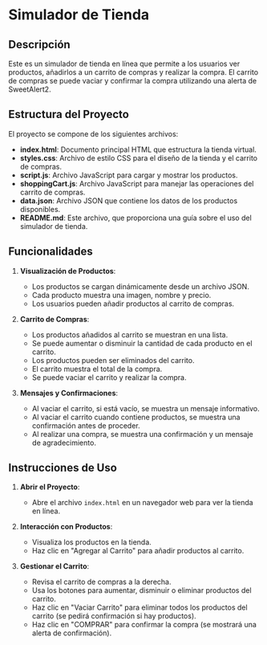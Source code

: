 # Simulador de Tienda

## Descripción

Este es un simulador de tienda en línea que permite a los usuarios ver productos, añadirlos a un carrito de compras y realizar la compra. El carrito de compras se puede vaciar y confirmar la compra utilizando una alerta de SweetAlert2.

## Estructura del Proyecto

El proyecto se compone de los siguientes archivos:

- **index.html**: Documento principal HTML que estructura la tienda virtual.
- **styles.css**: Archivo de estilo CSS para el diseño de la tienda y el carrito de compras.
- **script.js**: Archivo JavaScript para cargar y mostrar los productos.
- **shoppingCart.js**: Archivo JavaScript para manejar las operaciones del carrito de compras.
- **data.json**: Archivo JSON que contiene los datos de los productos disponibles.
- **README.md**: Este archivo, que proporciona una guía sobre el uso del simulador de tienda.

## Funcionalidades

1. **Visualización de Productos**:
   - Los productos se cargan dinámicamente desde un archivo JSON.
   - Cada producto muestra una imagen, nombre y precio.
   - Los usuarios pueden añadir productos al carrito de compras.

2. **Carrito de Compras**:
   - Los productos añadidos al carrito se muestran en una lista.
   - Se puede aumentar o disminuir la cantidad de cada producto en el carrito.
   - Los productos pueden ser eliminados del carrito.
   - El carrito muestra el total de la compra.
   - Se puede vaciar el carrito y realizar la compra.

3. **Mensajes y Confirmaciones**:
   - Al vaciar el carrito, si está vacío, se muestra un mensaje informativo.
   - Al vaciar el carrito cuando contiene productos, se muestra una confirmación antes de proceder.
   - Al realizar una compra, se muestra una confirmación y un mensaje de agradecimiento.

## Instrucciones de Uso

1. **Abrir el Proyecto**:
   - Abre el archivo `index.html` en un navegador web para ver la tienda en línea.

2. **Interacción con Productos**:
   - Visualiza los productos en la tienda.
   - Haz clic en "Agregar al Carrito" para añadir productos al carrito.

3. **Gestionar el Carrito**:
   - Revisa el carrito de compras a la derecha.
   - Usa los botones para aumentar, disminuir o eliminar productos del carrito.
   - Haz clic en "Vaciar Carrito" para eliminar todos los productos del carrito (se pedirá confirmación si hay productos).
   - Haz clic en "COMPRAR" para confirmar la compra (se mostrará una alerta de confirmación).

